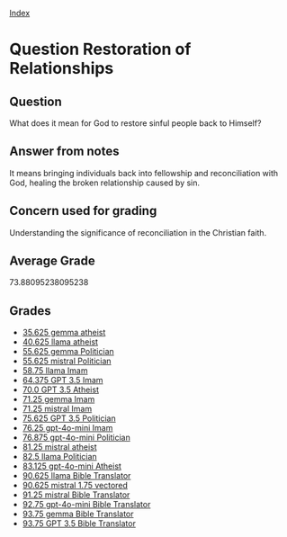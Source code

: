 
[Index](../../index.md)
# Question Restoration of Relationships
## Question
What does it mean for God to restore sinful people back to Himself?

## Answer from notes
It means bringing individuals back into fellowship and reconciliation with God, healing the broken relationship caused by sin.

## Concern used for grading
Understanding the significance of reconciliation in the Christian faith.

## Average Grade
73.88095238095238

## Grades
 * [35.625 gemma atheist](../answers/gemma_atheist/Restoration_of_Relationships.md)
 * [40.625 llama atheist](../answers/llama_atheist/Restoration_of_Relationships.md)
 * [55.625 gemma Politician](../answers/gemma_Politician/Restoration_of_Relationships.md)
 * [55.625 mistral Politician](../answers/mistral_Politician/Restoration_of_Relationships.md)
 * [58.75 llama Imam](../answers/llama_Imam/Restoration_of_Relationships.md)
 * [64.375 GPT 3.5 Imam](../answers/GPT_3.5_Imam/Restoration_of_Relationships.md)
 * [70.0 GPT 3.5 Atheist](../answers/GPT_3.5_Atheist/Restoration_of_Relationships.md)
 * [71.25 gemma Imam](../answers/gemma_Imam/Restoration_of_Relationships.md)
 * [71.25 mistral Imam](../answers/mistral_Imam/Restoration_of_Relationships.md)
 * [75.625 GPT 3.5 Politician](../answers/GPT_3.5_Politician/Restoration_of_Relationships.md)
 * [76.25 gpt-4o-mini Imam](../answers/gpt-4o-mini_Imam/Restoration_of_Relationships.md)
 * [76.875 gpt-4o-mini Politician](../answers/gpt-4o-mini_Politician/Restoration_of_Relationships.md)
 * [81.25 mistral atheist](../answers/mistral_atheist/Restoration_of_Relationships.md)
 * [82.5 llama Politician](../answers/llama_Politician/Restoration_of_Relationships.md)
 * [83.125 gpt-4o-mini Atheist](../answers/gpt-4o-mini_Atheist/Restoration_of_Relationships.md)
 * [90.625 llama Bible Translator](../answers/llama_Bible_Translator/Restoration_of_Relationships.md)
 * [90.625 mistral 1.75 vectored](../answers/mistral_1.75_vectored/Restoration_of_Relationships.md)
 * [91.25 mistral Bible Translator](../answers/mistral_Bible_Translator/Restoration_of_Relationships.md)
 * [92.75 gpt-4o-mini Bible Translator](../answers/gpt-4o-mini_Bible_Translator/Restoration_of_Relationships.md)
 * [93.75 gemma Bible Translator](../answers/gemma_Bible_Translator/Restoration_of_Relationships.md)
 * [93.75 GPT 3.5 Bible Translator](../answers/GPT_3.5_Bible_Translator/Restoration_of_Relationships.md)
